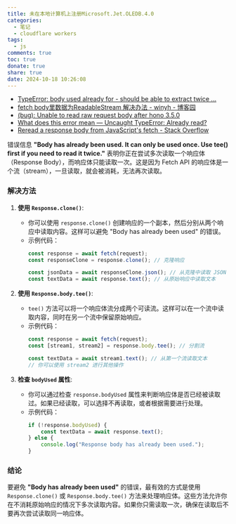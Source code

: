 ```yaml
---
title: 未在本地计算机上注册Microsoft.Jet.OLEDB.4.0
categories:
  - 笔记
  - cloudflare workers
tags:
  - js
comments: true
toc: true
donate: true
share: true
date: 2024-10-18 10:26:08
---
```


- [TypeError: body used already for - should be able to extract twice ...](https://github.com/node-fetch/node-fetch/issues/533)
- [fetch body里数据为ReadableStream 解决办法 - winyh - 博客园](https://www.cnblogs.com/winyh/p/7053054.html)
- [(bug): Unable to read raw request body after hono 3.5.0](https://github.com/honojs/hono/issues/1387)
- [What does this error mean — Uncaught TypeError: Already read?](https://stackoverflow.com/questions/34786358/what-does-this-error-mean-uncaught-typeerror-already-read)
- [Reread a response body from JavaScript's fetch - Stack Overflow](https://stackoverflow.com/questions/40497859/reread-a-response-body-from-javascripts-fetch)

错误信息 **"Body has already been used. It can only be used once. Use tee() first if you need to read it twice."** 表明你正在尝试多次读取一个响应体（Response Body），而响应体只能读取一次。这是因为 Fetch API 的响应体是一个流（stream），一旦读取，就会被消耗，无法再次读取。

### 解决方法

1. **使用 `Response.clone()`**:
   - 你可以使用 `response.clone()` 创建响应的一个副本，然后分别从两个响应中读取内容。这样可以避免 "Body has already been used" 的错误。
   - 示例代码：
     ```javascript
     const response = await fetch(request);
     const responseClone = response.clone(); // 克隆响应

     const jsonData = await responseClone.json(); // 从克隆中读取 JSON
     const textData = await response.text(); // 从原始响应中读取文本
     ```

2. **使用 `Response.body.tee()`**:
   - `tee()` 方法可以将一个响应体流分成两个可读流。这样可以在一个流中读取内容，同时在另一个流中保留原始响应。
   - 示例代码：
     ```javascript
     const response = await fetch(request);
     const [stream1, stream2] = response.body.tee(); // 分割流

     const textData = await stream1.text(); // 从第一个流读取文本
     // 你可以使用 stream2 进行其他操作
     ```

3. **检查 `bodyUsed` 属性**:
   - 你可以通过检查 `response.bodyUsed` 属性来判断响应体是否已经被读取过。如果已经读取，可以选择不再读取，或者根据需要进行处理。
   - 示例代码：
     ```javascript
     if (!response.bodyUsed) {
         const textData = await response.text();
     } else {
         console.log("Response body has already been used.");
     }
     ```

### 结论

要避免 **"Body has already been used"** 的错误，最有效的方式是使用 `Response.clone()` 或 `Response.body.tee()` 方法来处理响应体。这些方法允许你在不消耗原始响应的情况下多次读取内容。如果你只需读取一次，确保在读取后不要再次尝试读取同一响应体。
